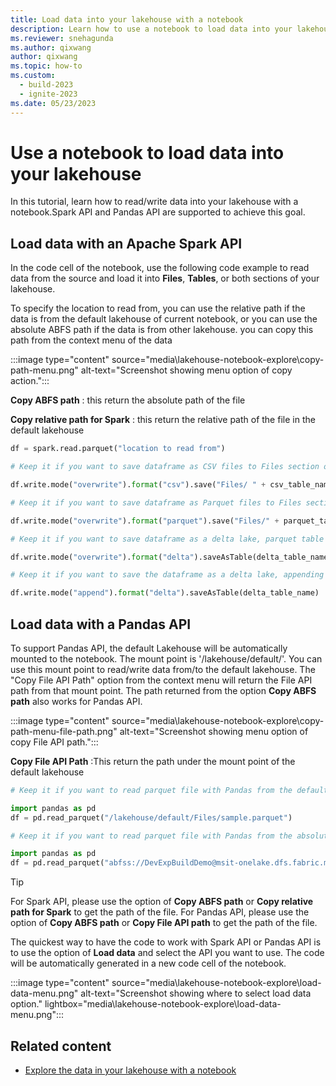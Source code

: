```yaml
---
title: Load data into your lakehouse with a notebook
description: Learn how to use a notebook to load data into your lakehouse with either an existing notebook or a new one.
ms.reviewer: snehagunda
ms.author: qixwang
author: qixwang
ms.topic: how-to
ms.custom:
  - build-2023
  - ignite-2023
ms.date: 05/23/2023
---
```


# Use a notebook to load data into your lakehouse

In this tutorial, learn how to read/write data into your lakehouse with a notebook.Spark API and Pandas API are supported to achieve this goal.

## Load data with an Apache Spark API

 In the code cell of the notebook, use the following code example to read data from the source and load it into **Files**, **Tables**, or both sections of your lakehouse.

To specify the location to read from, you can use the relative path if the data is from the default lakehouse of current notebook, or you can use the absolute ABFS path if the data is from other lakehouse. you can copy this path from the context menu of the data

:::image type="content" source="media\lakehouse-notebook-explore\copy-path-menu.png" alt-text="Screenshot showing menu option of copy action.":::

**Copy ABFS path** : this return the absolute path of the file

**Copy relative path for Spark** : this return the relative path of the file in the default lakehouse

```python
df = spark.read.parquet("location to read from") 

# Keep it if you want to save dataframe as CSV files to Files section of the default Lakehouse

df.write.mode("overwrite").format("csv").save("Files/ " + csv_table_name)

# Keep it if you want to save dataframe as Parquet files to Files section of the default Lakehouse

df.write.mode("overwrite").format("parquet").save("Files/" + parquet_table_name)

# Keep it if you want to save dataframe as a delta lake, parquet table to Tables section of the default Lakehouse

df.write.mode("overwrite").format("delta").saveAsTable(delta_table_name)

# Keep it if you want to save the dataframe as a delta lake, appending the data to an existing table

df.write.mode("append").format("delta").saveAsTable(delta_table_name)

```

## Load data with a Pandas API

To support Pandas API, the default Lakehouse will be automatically mounted to the notebook. The mount point is '/lakehouse/default/'. You can use this mount point to read/write data from/to the default lakehouse. The "Copy File API Path" option from the context menu will return the File API path from that mount point. The path returned from the option **Copy ABFS path** also works for Pandas API.

:::image type="content" source="media\lakehouse-notebook-explore\copy-path-menu-file-path.png" alt-text="Screenshot showing menu option of copy File API path.":::

**Copy File API Path** :This return the path under the mount point of the default lakehouse

```python
# Keep it if you want to read parquet file with Pandas from the default lakehouse mount point 

import pandas as pd
df = pd.read_parquet("/lakehouse/default/Files/sample.parquet")

# Keep it if you want to read parquet file with Pandas from the absolute abfss path 

import pandas as pd
df = pd.read_parquet("abfss://DevExpBuildDemo@msit-onelake.dfs.fabric.microsoft.com/Marketing_LH.Lakehouse/Files/sample.parquet")
```

> [!TIP]
> For Spark API, please use the option of **Copy ABFS path** or **Copy relative path for Spark** to get the path of the file. For Pandas API, please use the option of **Copy ABFS path** or **Copy File API path** to get the path of the file.

The quickest way to have the code to work with Spark API or Pandas API is to use the option of **Load data** and select the API you want to use. The code will be automatically generated in a new code cell of the notebook.

:::image type="content" source="media\lakehouse-notebook-explore\load-data-menu.png" alt-text="Screenshot showing where to select load data option." lightbox="media\lakehouse-notebook-explore\load-data-menu.png":::

## Related content

- [Explore the data in your lakehouse with a notebook](lakehouse-notebook-explore.md)
